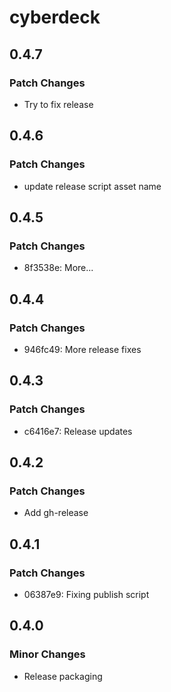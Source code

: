 # cyberdeck

## 0.4.7

### Patch Changes

- Try to fix release

## 0.4.6

### Patch Changes

- update release script asset name

## 0.4.5

### Patch Changes

- 8f3538e: More...

## 0.4.4

### Patch Changes

- 946fc49: More release fixes

## 0.4.3

### Patch Changes

- c6416e7: Release updates

## 0.4.2

### Patch Changes

- Add gh-release

## 0.4.1

### Patch Changes

- 06387e9: Fixing publish script

## 0.4.0

### Minor Changes

- Release packaging
